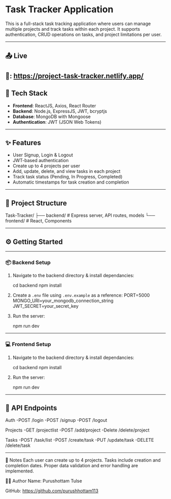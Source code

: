 # Task Tracker Application

This is a full-stack task tracking application where users can manage multiple projects and track tasks within each project. It supports authentication, CRUD operations on tasks, and project limitations per user.

---

## 📤 Live
## 🔗:  https://project-task-tracker.netlify.app/


## 🧰 Tech Stack

- **Frontend**: ReactJS, Axios, React Router
- **Backend**: Node.js, ExpressJS, JWT, bcryptjs
- **Database**: MongoDB with Mongoose
- **Authentication**: JWT (JSON Web Tokens)

---

## ✨ Features

- User Signup, Login & Logout
- JWT-based authentication
- Create up to 4 projects per user
- Add, update, delete, and view tasks in each project
- Track task status (Pending, In Progress, Completed)
- Automatic timestamps for task creation and completion

---

## 📁 Project Structure

Task-Tracker/
├── backend/ # Express server, API routes, models
└── frontend/ # React, Components

---------------------------------------------------------------------

## ⚙️ Getting Started
-----------------------

### 📦 Backend Setup

1. Navigate to the backend directory & install dependancies:

    cd backend
    npm install

2. Create a `.env` file using `.env.example` as a reference:
    PORT=5000
    MONGO_URI=your_mongodb_connection_string
    JWT_SECRET=your_secret_key

2. Run the server:

    npm run dev

---

### 💻 Frontend Setup

1. Navigate to the backend directory & install dependancies:

    cd backend
    npm install

2. Run the server:

    npm run dev

---------------------------------------------------------------------------------

## 🧪 API Endpoints

Auth
 -POST /login
 -POST /signup
 -POST /logout

Projects
 -GET /projectlist
 -POST /add/project
 -Delete /delete/project

Tasks
 -POST /task/list
 -POST /create/task
 -PUT /update/task
 -DELETE /delete/task

-------------------------------------------------------------------------------

📌 Notes
Each user can create up to 4 projects.
Tasks include creation and completion dates.
Proper data validation and error handling are implemented.

👨‍💻 Author
Name: Purushottam Tulse

GitHub: https://github.com/purushhottam113



